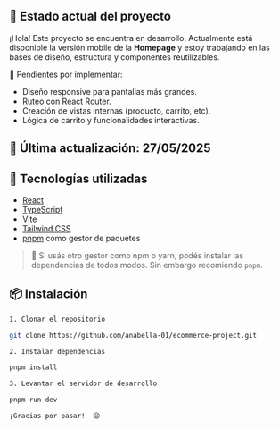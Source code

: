 ## 📌 Estado actual del proyecto

¡Hola! Este proyecto se encuentra en desarrollo. Actualmente está disponible la versión mobile de la **Homepage** y estoy trabajando en las bases de diseño, estructura y componentes reutilizables.

🔧 Pendientes por implementar:
- Diseño responsive para pantallas más grandes.
- Ruteo con React Router.
- Creación de vistas internas (producto, carrito, etc).
- Lógica de carrito y funcionalidades interactivas.

📅 Última actualización: 27/05/2025
---

## 🚀 Tecnologías utilizadas

- [React](https://react.dev/)
- [TypeScript](https://www.typescriptlang.org/)
- [Vite](https://vitejs.dev/)
- [Tailwind CSS](https://tailwindcss.com/)
- [pnpm](https://pnpm.io/) como gestor de paquetes

> 📌 Si usás otro gestor como npm o yarn, podés instalar las dependencias de todos modos. Sin embargo recomiendo `pnpm`.

## 📦 Instalación
```bash
1. Clonar el repositorio

git clone https://github.com/anabella-01/ecommerce-project.git

2. Instalar dependencias

pnpm install

3. Levantar el servidor de desarrollo

pnpm run dev

¡Gracias por pasar!  😊
